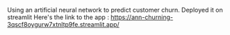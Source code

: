 Using an artificial neural network to predict customer churn. Deployed it on streamlit
Here's the link to the app : https://ann-churning-3qscf8oygurw7xtnltp9fe.streamlit.app/
